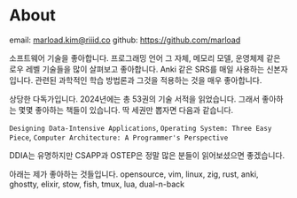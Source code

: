 # About

email: marload.kim@riiid.co
github: https://github.com/marload

소프트웨어 기술을 좋아합니다. 프로그래밍 언어 그 자체, 메모리 모델, 운영체제 같은 로우 레벨 기술들을 많이 살펴보고 좋아합니다. Anki 같은 SRS를 매일 사용하는 신본자입니다. 관련된 과학적인 학습 방법론과 그것을 적용하는 것을 매우 좋아합니다.

상당한 다독가입니다. 2024년에는 총 53권의 기술 서적을 읽었습니다. 그래서 좋아하는 몇몇 좋아하는 책들이 있습니다. 딱 세권만 뽑자면 다음과 같습니다.

`Designing Data-Intensive Applications`, `Operating System: Three Easy Piece`, `Computer Architecture: A Programmer's Perspective`

DDIA는 유명하지만 CSAPP과 OSTEP은 정말 많은 분들이 읽어보셨으면 좋겠습니다.

아래는 제가 좋아하는 것들입니다.
opensource, vim, linux, zig, rust, anki, ghostty, elixir, stow, fish, tmux, lua, dual-n-back